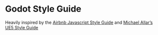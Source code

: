 # Godot Style Guide
Heavily inspired by the [Airbnb Javascript Style Guide](https://github.com/airbnb/javascript) and [Michael Allar’s UE5 Style Guide](https://github.com/Allar/ue5-style-guide?tab=readme-ov-file#structure)
